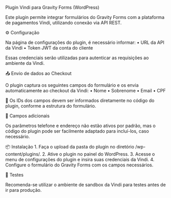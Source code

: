 Plugin Vindi para Gravity Forms (WordPress)

Este plugin permite integrar formulários do Gravity Forms com a plataforma de pagamentos Vindi, utilizando conexão via API REST.

⚙️ Configuração

Na página de configurações do plugin, é necessário informar:
	•	URL da API da Vindi
	•	Token JWT da conta do cliente

Essas credenciais serão utilizadas para autenticar as requisições ao ambiente da Vindi.

📤 Envio de dados ao Checkout

O plugin captura os seguintes campos do formulário e os envia automaticamente ao checkout da Vindi:
	•	Nome
	•	Sobrenome
	•	Email
	•	CPF

🔧 Os IDs dos campos devem ser informados diretamente no código do plugin, conforme a estrutura do formulário.

🔄 Campos adicionais

Os parâmetros telefone e endereço não estão ativos por padrão, mas o código do plugin pode ser facilmente adaptado para incluí-los, caso necessário.

📦 Instalação
	1.	Faça o upload da pasta do plugin no diretório /wp-content/plugins/.
	2.	Ative o plugin no painel do WordPress.
	3.	Acesse o menu de configurações do plugin e insira suas credenciais da Vindi.
	4.	Configure o formulário do Gravity Forms com os campos necessários.

🧪 Testes

Recomenda-se utilizar o ambiente de sandbox da Vindi para testes antes de ir para produção.
